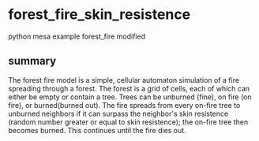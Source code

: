 # forest_fire_skin_resistence
python mesa example forest_fire modified

## summary

The forest fire model is a simple, cellular automaton simulation of a fire spreading through a forest. The forest is a grid of cells, each of which can either be empty or contain a tree. Trees can be unburned (fine), on fire (on fire), or burned(burned out). The fire spreads from every on-fire tree to unburned neighbors if it can surpass the neighbor's skin resistence (random number greater or equal to skin resistence); the on-fire tree then becomes burned. This continues until the fire dies out.
